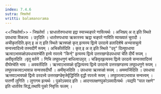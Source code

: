 ```yaml
---
index: 7.4.6
sutra: जिघ्रतेर्वा
vritti: balamanorama
---
```


<<जिघ्रतेर्वा>> - जिघ्रतेर्वा । घ्राधातोरुपधाया इद्वा स्याच्चङ्परे णावित्यर्थः । अजिघ्रप् अ त् इति स्थिते उपधाया विकल्पः । उरृदिति । धातोरुपधाया ऋकारस्य ऋद्वा चङ्परे णाविति व्याख्यातं चुरादौ । अचीकृतदिति.कृत् इ अ त् इति स्थिते ऋत्त्वपक्षे कृत् इत्यस्य द्वित्वे उरदत्वे हलादिशेषे अभ्यासचुत्वे सन्वत्त्वादित्त्वे तस्यदीर्गे रूपम् । अचिकीर्तदिति । कृत् इ अ त् इति स्थिते "उरृ" दित्युपधाया ऋत्वाऽभावपक्षेउपधायाश्चे॑ति इत्त्वे रपरत्वे "किर्न्" इत्यस्य द्वित्वे उत्तरखण्डेउपधायां चे॑ति दीर्घे रूपम् । अवीवृतदिति ।वृतु वर्तने॑ । णिचि लघूपधगुणं बाधित्वाउरृत् । चङिवृत्इत्यस्य द्वित्वे उरदत्वे सन्वत्तवादित्त्वं दीर्घश्चेति भावः । अववर्तदिति । ऋत्त्वाऽभावपक्षे वृद्धित्यस्य द्वित्वे उरदत्त्वे उत्तरखण्डस्य लघूपधगुणे रूपम् । लघुपरकत्वाऽभावान्न सन्वत्तवदीर्घौ । अमीमृजदिति । उपधाया ऋत्त्वपक्षे रूपम् । अममार्जिदिति । उपधाया ऋत्तवाऽभावपक्षे द्वित्वे उरदत्त्वे उत्तरखण्डेमृजेर्वृद्धि॑रिति वृद्धौ रपरत्वे रूपम् । लघुपरत्वाऽभावान्न सन्वत्त्वम् । पातर्णौ लुगिति । लुगागम इत्यर्थः । पुकोऽपवाद इति । आदन्तलक्षणपुकोऽपवादैत्यर्थः ।यद्यपि "पाल रक्षणे" इति धातोरेव सिद्धं,तथापि पुको निवृत्तिः फलम् ।
